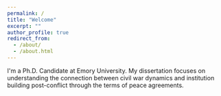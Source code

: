 ```yaml
---
permalink: /
title: "Welcome"
excerpt: ""
author_profile: true
redirect_from: 
  - /about/
  - /about.html
---
```

I'm a Ph.D. Candidate at Emory University. My dissertation focuses on understanding the connection between civil war dynamics and institution building post-conflict through the terms of peace agreements.
